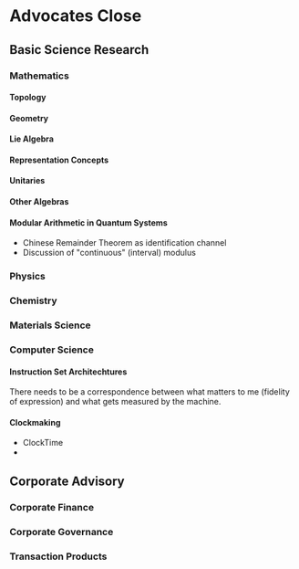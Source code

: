# Advocates Close 

## Basic Science Research

### Mathematics

#### Topology

#### Geometry 

#### Lie Algebra

#### Representation Concepts

#### Unitaries

#### Other Algebras


#### Modular Arithmetic in Quantum Systems 

- Chinese Remainder Theorem as identification channel
- Discussion of "continuous" (interval) modulus



### Physics

### Chemistry

### Materials Science

### Computer Science
#### Instruction Set Architechtures
 There needs to be a correspondence between what matters to me (fidelity of expression) and what gets measured by the machine. 
#### Clockmaking
- ClockTime 
- 

## Corporate Advisory


### Corporate Finance

### Corporate Governance

### Transaction Products

